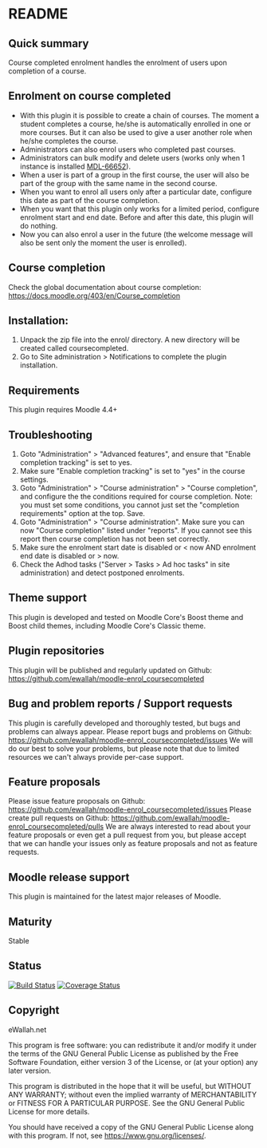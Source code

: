 # README

## Quick summary

Course completed enrolment handles the enrolment of users upon completion of a course.

## Enrolment on course completed

* With this plugin it is possible to create a chain of courses.  The moment a student completes a course, he/she
  is automatically enrolled in one or more courses. But it can also be used to give a user another role when he/she
  completes the course.
* Administrators can also enrol users who completed past courses.
* Administrators can bulk modify and delete users (works only when 1 instance is installed [MDL-66652](https://tracker.moodle.org/browse/MDL-66652)).
* When a user is part of a group in the first course, the user will also be part of the group with the same name in the second course.
* When you want to enrol all users only after a particular date, configure this date as part of the course completion.
* When you want that this plugin only works for a limited period, configure enrolment start and end date. Before and after this date, this plugin will do nothing.
* Now you can also enrol a user in the future (the welcome message will also be sent only the moment the user is enrolled).

## Course completion

Check the global documentation about course completion: https://docs.moodle.org/403/en/Course_completion

## Installation:

 1. Unpack the zip file into the enrol/ directory. A new directory will be created called coursecompleted.
 2. Go to Site administration > Notifications to complete the plugin installation.

## Requirements

This plugin requires Moodle 4.4+

## Troubleshooting

 1. Goto "Administration" > "Advanced features", and ensure that "Enable completion tracking" is set to yes.
 2. Make sure "Enable completion tracking" is set to "yes" in the course settings.
 3. Goto "Administration" > "Course administration" > "Course completion", and configure the the conditions required for course completion. Note: you must set some conditions, you cannot just set the "completion requirements" option at the top. Save.
 4. Goto "Administration" > "Course administration". Make sure you can now "Course completion" listed under "reports". If you cannot see this report then course completion has not been set correctly.
 5. Make sure the enrolment start date is disabled or < now AND enrolment end date is disabled or > now.
 6. Check the Adhod tasks ("Server > Tasks > Ad hoc tasks" in site administration) and detect postponed enrolments.

## Theme support

This plugin is developed and tested on Moodle Core's Boost theme and Boost child themes, including Moodle Core's Classic theme.

## Plugin repositories

This plugin will be published and regularly updated on Github: https://github.com/ewallah/moodle-enrol_coursecompleted

## Bug and problem reports / Support requests

This plugin is carefully developed and thoroughly tested, but bugs and problems can always appear.
Please report bugs and problems on Github: https://github.com/ewallah/moodle-enrol_coursecompleted/issues
We will do our best to solve your problems, but please note that due to limited resources we can't always provide per-case support.

## Feature proposals

Please issue feature proposals on Github: https://github.com/ewallah/moodle-enrol_coursecompleted/issues
Please create pull requests on Github: https://github.com/ewallah/moodle-enrol_coursecompleted/pulls
We are always interested to read about your feature proposals or even get a pull request from you, but please accept that we can handle your issues only as feature proposals and not as feature requests.

## Moodle release support

This plugin is maintained for the latest major releases of Moodle.

## Maturity

Stable

## Status

[![Build Status](https://github.com/ewallah/moodle-enrol_coursecompleted/workflows/Tests/badge.svg)](https://github.com/ewallah/moodle-enrol_coursecompleted/actions)
[![Coverage Status](https://coveralls.io/repos/github/ewallah/moodle-enrol_coursecompleted/badge.svg?branch=main)](https://coveralls.io/github/ewallah/moodle-enrol_coursecompleted?branch=main)

## Copyright

eWallah.net

This program is free software: you can redistribute it and/or modify it under
the terms of the GNU General Public License as published by the Free Software
Foundation, either version 3 of the License, or (at your option) any later
version.

This program is distributed in the hope that it will be useful, but WITHOUT ANY
WARRANTY; without even the implied warranty of MERCHANTABILITY or FITNESS FOR A
PARTICULAR PURPOSE.  See the GNU General Public License for more details.

You should have received a copy of the GNU General Public License along with
this program.  If not, see <https://www.gnu.org/licenses/>.
